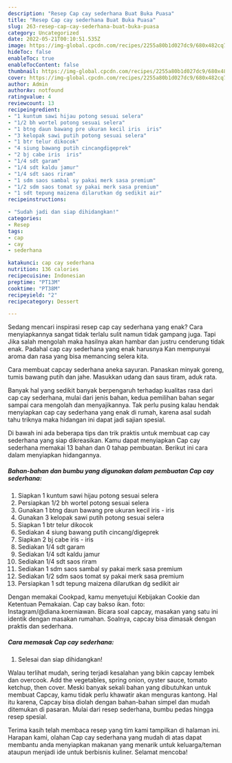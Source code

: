 ```yaml
---
description: "Resep Cap cay sederhana Buat Buka Puasa"
title: "Resep Cap cay sederhana Buat Buka Puasa"
slug: 263-resep-cap-cay-sederhana-buat-buka-puasa
category: Uncategorized
date: 2022-05-21T00:10:51.535Z
image: https://img-global.cpcdn.com/recipes/2255a80b1d027dc9/680x482cq70/cap-cay-sederhana-foto-resep-utama.jpg
hideToc: false
enableToc: true
enableTocContent: false
thumbnail: https://img-global.cpcdn.com/recipes/2255a80b1d027dc9/680x482cq70/cap-cay-sederhana-foto-resep-utama.jpg
cover: https://img-global.cpcdn.com/recipes/2255a80b1d027dc9/680x482cq70/cap-cay-sederhana-foto-resep-utama.jpg
author: Admin
authorAv: notfound
ratingvalue: 4
reviewcount: 13
recipeingredient:
- "1 kuntum sawi hijau potong sesuai selera"
- "1/2 bh wortel potong sesuai selera"
- "1 btng daun bawang pre ukuran kecil iris  iris"
- "3 kelopak sawi putih potong sesuai selera"
- "1 btr telur dikocok"
- "4 siung bawang putih cincangdigeprek"
- "2 bj cabe iris  iris"
- "1/4 sdt garam"
- "1/4 sdt kaldu jamur"
- "1/4 sdt saos riram"
- "1 sdm saos sambal sy pakai merk sasa premium"
- "1/2 sdm saos tomat sy pakai merk sasa premium"
- "1 sdt tepung maizena dilarutkan dg sedikit air"
recipeinstructions:

- "Sudah jadi dan siap dihidangkan!"
categories:
- Resep
tags:
- cap
- cay
- sederhana

katakunci: cap cay sederhana 
nutrition: 136 calories
recipecuisine: Indonesian
preptime: "PT13M"
cooktime: "PT38M"
recipeyield: "2"
recipecategory: Dessert

---
```



Sedang mencari inspirasi resep cap cay sederhana yang enak? Cara menyiapkannya sangat tidak terlalu sulit namun tidak gampang juga. Tapi Jika salah mengolah maka hasilnya akan hambar dan justru cenderung tidak enak. Padahal cap cay sederhana yang enak harusnya Kan mempunyai aroma dan rasa yang bisa memancing selera kita.


Cara membuat capcay sederhana aneka sayuran. Panaskan minyak goreng, tumis bawang putih dan jahe. Masukkan udang dan saus tiram, aduk rata.

Banyak hal yang sedikit banyak berpengaruh terhadap kualitas rasa dari cap cay sederhana, mulai dari jenis bahan, kedua pemilihan bahan segar sampai cara mengolah dan menyajikannya. Tak perlu pusing kalau hendak menyiapkan cap cay sederhana yang enak di rumah, karena asal sudah tahu triknya maka hidangan ini dapat jadi sajian spesial.


Di bawah ini ada beberapa tips dan trik praktis untuk membuat cap cay sederhana yang siap dikreasikan. Kamu dapat menyiapkan Cap cay sederhana memakai 13 bahan dan 0 tahap pembuatan. Berikut ini cara dalam menyiapkan hidangannya.

<!--inarticleads1-->

##### Bahan-bahan dan bumbu yang digunakan dalam pembuatan Cap cay sederhana:

1. Siapkan 1 kuntum sawi hijau potong sesuai selera
1. Persiapkan 1/2 bh wortel potong sesuai selera
1. Gunakan 1 btng daun bawang pre ukuran kecil iris - iris
1. Gunakan 3 kelopak sawi putih potong sesuai selera
1. Siapkan 1 btr telur dikocok
1. Sediakan 4 siung bawang putih cincang/digeprek
1. Siapkan 2 bj cabe iris - iris
1. Sediakan 1/4 sdt garam
1. Sediakan 1/4 sdt kaldu jamur
1. Sediakan 1/4 sdt saos riram
1. Sediakan 1 sdm saos sambal sy pakai merk sasa premium
1. Sediakan 1/2 sdm saos tomat sy pakai merk sasa premium
1. Persiapkan 1 sdt tepung maizena dilarutkan dg sedikit air


Dengan memakai Cookpad, kamu menyetujui Kebijakan Cookie dan Ketentuan Pemakaian. Cap cay bakso ikan. foto: Instagram/@diana.koerniawan. Bicara soal capcay, masakan yang satu ini identik dengan masakan rumahan. Soalnya, capcay bisa dimasak dengan praktis dan sederhana. 

<!--inarticleads2-->

##### Cara memasak Cap cay sederhana:


1. Selesai dan siap dihidangkan!

Walau terlihat mudah, sering terjadi kesalahan yang bikin capcay lembek dan overcook. Add the vegetables, spring onion, oyster sauce, tomato ketchup, then cover. Meski banyak sekali bahan yang dibutuhkan untuk membuat Capcay, kamu tidak perlu khawatir akan menguras kantong. Hal itu karena, Capcay bisa diolah dengan bahan-bahan simpel dan mudah ditemukan di pasaran. Mulai dari resep sederhana, bumbu pedas hingga resep spesial. 

Terima kasih telah membaca resep yang tim kami tampilkan di halaman ini. Harapan kami, olahan Cap cay sederhana yang mudah di atas dapat membantu anda menyiapkan makanan yang menarik untuk keluarga/teman ataupun menjadi ide untuk berbisnis kuliner. Selamat mencoba!

